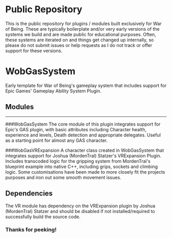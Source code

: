 
# Public Repository
This is the public repository for plugins / modules built exclusively for War of Being. These are typically boilerplate and/or very early versions of the systems we build and are made public for educational purposes. Often, these systems are iterated on and things get changed up internally, so please do not submit issues or help requests as I do not track or offer support for these versions.


# WobGasSystem

Early template for War of Being's gameplay system that includes support for Epic Games' Gameplay Ability System Plugin.  

## Modules
--------------
###WobGasSystem
The core module of this plugin integrates support for Epic's GAS plugin, with basic attributes including Character health, experience and levels, Death detection and appropriate delegates. Useful as a starting point for almost any GAS character.

###WobGasVRExpansion
A character class created in WobGasSystem that integrates support for Joshua (MordenTral) Statzer's VRExpansion Plugin. Includes transcoded logic for the gripping system from MordenTral's blueprint example into native C++, including grips, sockets and climbing logic.  Some customisations have been made to more closely fit the projects purposes and iron out some smooth movement issues.

## Dependencies
The VR module has dependency on the VRExpansion plugin by Joshua (MordenTral) Statzer and should be disabled if not installed/required to successfully build the source code. 

### Thanks for peeking!
